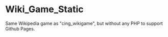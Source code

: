 # Wiki_Game_Static
Same Wikipedia game as "cing_wikigame", but without any PHP to support Github Pages.
